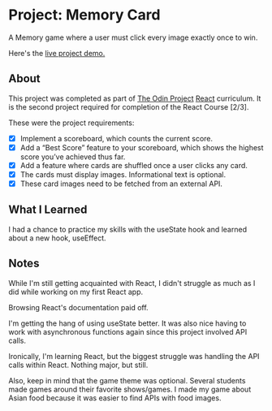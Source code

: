 Project: Memory Card
=============

A Memory game where a user must click every image exactly once to win.

Here's the [live project demo.](https://odin-react-memory-game.vercel.app/)

About
-----

This project was completed as part of [The Odin Project](https://www.theodinproject.com/) [React](https://www.theodinproject.com/paths/full-stack-javascript/courses/react) curriculum. It is the second project required for completion of the React Course [2/3].

These were the project requirements:

- [x] Implement a scoreboard, which counts the current score. 
- [x] Add a “Best Score” feature to your scoreboard, which shows the highest score you’ve achieved thus far.
- [x] Add a feature where cards are shuffled once a user clicks any card.
- [x] The cards must display images. Informational text is optional.
- [x] These card images need to be fetched from an external API.

What I Learned
-----

I had a chance to practice my skills with the useState hook and learned about a new hook, useEffect.

Notes
-----

While I'm still getting acquainted with React, I didn't struggle as much as I did while working on my first React app. 

Browsing React's documentation paid off. 

I'm getting the hang of using useState better. It was also nice having to work with asynchronous functions again since this project involved API calls.

Ironically, I'm learning React, but the biggest struggle was handling the API calls within React. Nothing major, but still.

Also, keep in mind that the game theme was optional. Several students made games around their favorite shows/games. I made my game about Asian food because it was easier to find APIs with food images.
